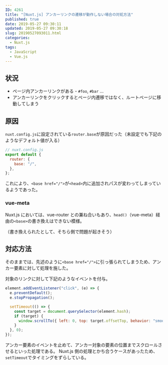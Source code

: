 ```yaml
---
ID: 4261
title: "[Nuxt.js] アンカーリンクの遷移が動作しない場合の対処方法"
published: true
date: 2019-05-27 09:30:11
updated: 2019-05-27 09:30:18
slug: 20190527093011.html
categories:
  - Nuxt.js
tags:
  - JavaScript
  - Vue.js
---
```


## 状況

- ページ内アンカーリンクがある - `#foo`, `#bar` …
- アンカーリンクをクリックするとページ内遷移ではなく、ルートページに移動してしまう

## 原因

`nuxt.config.js`に設定されている`router.base`が原因だった（未設定でも下記のようなデフォルト値が入る）

```js
// nuxt.config.js
export default {
  router: {
    base: "/",
  },
};
```

これにより、`<base href="/">`が`<head>`内に追加されパスが変わってしまっているようであった。

### vue-meta

Nuxt.js においては、vue-router との兼ね合いもあり、`head()`（vue-meta）経由の`<base>`の書き換えはできない模様。

（書き換えられたとして、そちら側で問題が起きそう）

## 対応方法

そのままでは、先述のように`<base href="/">`に引っ張られてしまうため、アンカー要素に対して処理を施した。

対象のリンクに対して下記のようなイベントを付与。

```js
element.addEventListener("click", (e) => {
  e.preventDefault();
  e.stopPropagation();

  setTimeout(() => {
    const target = document.querySelector(element.hash);
    if (target) {
      window.scrollTo({ left: 0, top: target.offsetTop, behavior: "smooth" });
    }
  }, 0);
});
```

アンカー要素のイベントを止めて、アンカー対象の要素の位置までスクロールさせるといった処理である。
Nuxt.js 側の処理とかち合うケースがあったため、`setTimeout`でタイミングをずらしている。

